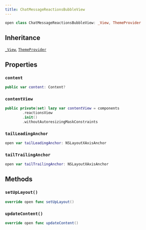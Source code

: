 ```yaml
---
title: ChatMessageReactionsBubbleView
---
```


``` swift
open class ChatMessageReactionsBubbleView: _View, ThemeProvider 
```

## Inheritance

[`_View`](../../../common-views/_view), [`ThemeProvider`](../../../utils/theme-provider)

## Properties

### `content`

``` swift
public var content: Content? 
```

### `contentView`

``` swift
public private(set) lazy var contentView = components
        .reactionsView
        .init()
        .withoutAutoresizingMaskConstraints
```

### `tailLeadingAnchor`

``` swift
open var tailLeadingAnchor: NSLayoutXAxisAnchor 
```

### `tailTrailingAnchor`

``` swift
open var tailTrailingAnchor: NSLayoutXAxisAnchor 
```

## Methods

### `setUpLayout()`

``` swift
override open func setUpLayout() 
```

### `updateContent()`

``` swift
override open func updateContent() 
```
